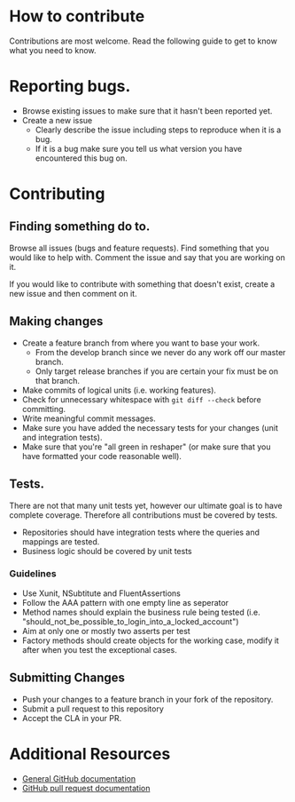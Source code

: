 How to contribute
=====================

Contributions are most welcome. Read the following guide to get to know what you need to know.

# Reporting bugs.

* Browse existing issues to make sure that it hasn't been reported yet.
* Create a new issue
  * Clearly describe the issue including steps to reproduce when it is a bug.
  * If it is a bug make sure you tell us what version you have encountered this bug on.

  
# Contributing

## Finding something do to.

Browse all issues (bugs and feature requests). Find something that you would like to help with. Comment the issue and say that you are working on it.

If you would like to contribute with something that doesn't exist, create a new issue and then comment on it.

## Making changes

* Create a feature branch from where you want to base your work.
  * From the develop branch since we never do any work off our master branch.
  * Only target release branches if you are certain your fix must be on that
      branch.
* Make commits of logical units (i.e. working features).
* Check for unnecessary whitespace with `git diff --check` before committing.
* Write meaningful commit messages.
* Make sure you have added the necessary tests for your changes (unit and integration tests).
* Make sure that you're "all green in reshaper" (or make sure that you have formatted your code reasonable well).

## Tests.

There are not that many unit tests yet, however our ultimate goal is to have complete coverage. Therefore all contributions must be covered by tests.

* Repositories should have integration tests where the queries and mappings are tested.
* Business logic should be covered by unit tests

### Guidelines

* Use Xunit, NSubtitute and FluentAssertions
* Follow the AAA pattern with one empty line as seperator
* Method names should explain the business rule being tested (i.e. "should_not_be_possible_to_login_into_a_locked_account")
* Aim at only one or mostly two asserts per test
* Factory methods should create objects for the working case, modify it after when you test the exceptional cases.

## Submitting Changes

* Push your changes to a feature branch in your fork of the repository.
* Submit a pull request to this repository
* Accept the CLA in your PR.

# Additional Resources

* [General GitHub documentation](http://help.github.com/)
* [GitHub pull request documentation](http://help.github.com/send-pull-requests/)
